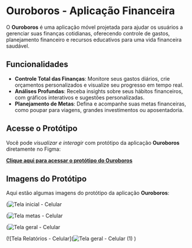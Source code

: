 # Ouroboros - Aplicação Financeira
 
O **Ouroboros** é uma aplicação móvel projetada para ajudar os usuários a gerenciar suas finanças cotidianas, oferecendo controle de gastos, planejamento financeiro e recursos educativos para uma vida financeira saudável.
 
## Funcionalidades
 
- **Controle Total das Finanças**: Monitore seus gastos diários, crie orçamentos personalizados e visualize seu progresso em tempo real.
- **Análises Profundas**: Receba insights sobre seus hábitos financeiros, com gráficos interativos e sugestões personalizadas.
- **Planejamento de Metas**: Defina e acompanhe suas metas financeiras, como poupar para viagens, grandes investimentos ou aposentadoria.
 
## Acesse o Protótipo
 
Você pode *visualizar e interagir* com protótipo da aplicação **Ouroboros** diretamente no Figma:
 
[**Clique aqui para acessar o protótipo do Ouroboros**](https://www.figma.com/proto/ZkwwkNVqd1YO7p4Y97sgm8/Aplica%C3%A7%C3%A3o-Financeira---Ouroboros?node-id=17-457&node-type=frame&t=cF1RDvWFpG7dhU5w-1&scaling=min-zoom&content-scaling=fixed&page-id=0%3A1&starting-point-node-id=17%3A457)
 
## Imagens do Protótipo
 
Aqui estão algumas imagens do protótipo da aplicação **Ouroboros**:
 
(![Tela inicial - Celular](https://github.com/user-attachments/assets/bd3733d6-6bda-41ab-87d8-41be94d65554)

(![Tela metas - Celular](https://github.com/user-attachments/assets/38a54629-bbbe-42a1-8213-a563778a8686)

(![Tela geral - Celular](https://github.com/user-attachments/assets/dede132d-0995-4767-82ea-69b83476b0a3)


(![Tela Relatórios - Celular](![Tela geral - Celular (1)](https://github.com/user-attachments/assets/9f5b0162-5549-40ba-9f46-4f8394bb9e83)
)

